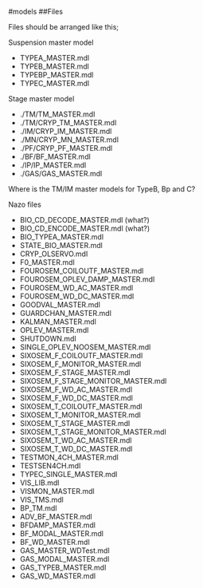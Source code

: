 #models
##Files

Files should be arranged like this;

Suspension master model
 - TYPEA_MASTER.mdl
 - TYPEB_MASTER.mdl
 - TYPEBP_MASTER.mdl
 - TYPEC_MASTER.mdl

Stage master model
 - ./TM/TM_MASTER.mdl
 - ./TM/CRYP_TM_MASTER.mdl 
 - ./IM/CRYP_IM_MASTER.mdl 
 - ./MN/CRYP_MN_MASTER.mdl
 - ./PF/CRYP_PF_MASTER.mdl
 - ./BF/BF_MASTER.mdl
 - ./IP/IP_MASTER.mdl
 - ./GAS/GAS_MASTER.mdl

Where is the TM/IM master models for TypeB, Bp and C?


Nazo files
 - BIO_CD_DECODE_MASTER.mdl (what?)
 - BIO_CD_ENCODE_MASTER.mdl (what?) 
 - BIO_TYPEA_MASTER.mdl
 - STATE_BIO_MASTER.mdl
 - CRYP_OLSERVO.mdl
 - F0_MASTER.mdl
 - FOUROSEM_COILOUTF_MASTER.mdl
 - FOUROSEM_OPLEV_DAMP_MASTER.mdl
 - FOUROSEM_WD_AC_MASTER.mdl
 - FOUROSEM_WD_DC_MASTER.mdl
 - GOODVAL_MASTER.mdl
 - GUARDCHAN_MASTER.mdl
 - KALMAN_MASTER.mdl
 - OPLEV_MASTER.mdl
 - SHUTDOWN.mdl
 - SINGLE_OPLEV_NOOSEM_MASTER.mdl
 - SIXOSEM_F_COILOUTF_MASTER.mdl
 - SIXOSEM_F_MONITOR_MASTER.mdl
 - SIXOSEM_F_STAGE_MASTER.mdl
 - SIXOSEM_F_STAGE_MONITOR_MASTER.mdl
 - SIXOSEM_F_WD_AC_MASTER.mdl
 - SIXOSEM_F_WD_DC_MASTER.mdl
 - SIXOSEM_T_COILOUTF_MASTER.mdl
 - SIXOSEM_T_MONITOR_MASTER.mdl
 - SIXOSEM_T_STAGE_MASTER.mdl
 - SIXOSEM_T_STAGE_MONITOR_MASTER.mdl
 - SIXOSEM_T_WD_AC_MASTER.mdl
 - SIXOSEM_T_WD_DC_MASTER.mdl
 - TESTMON_4CH_MASTER.mdl
 - TESTSEN4CH.mdl
 - TYPEC_SINGLE_MASTER.mdl
 - VIS_LIB.mdl
 - VISMON_MASTER.mdl
 - VIS_TMS.mdl
 - BP_TM.mdl
 - ADV_BF_MASTER.mdl
 - BFDAMP_MASTER.mdl
 - BF_MODAL_MASTER.mdl
 - BF_WD_MASTER.mdl
 - GAS_MASTER_WDTest.mdl
 - GAS_MODAL_MASTER.mdl
 - GAS_TYPEB_MASTER.mdl
 - GAS_WD_MASTER.mdl